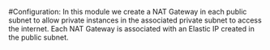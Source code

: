#Configuration:
In this module we create a NAT Gateway in each public subnet to allow private instances in the associated private subnet to access the internet.
Each NAT Gateway is associated with an Elastic IP created in the public subnet.
